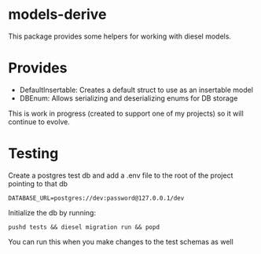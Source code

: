 # models-derive

This package provides some helpers for working with diesel models.

# Provides

* DefaultInsertable: Creates a default struct to use as an insertable model
* DBEnum: Allows serializing and deserializing enums for DB storage

This is work in progress (created to support one of my projects) so it will continue to evolve.

# Testing

Create a postgres test db and add a .env file to the root of the project pointing to that
db

```
DATABASE_URL=postgres://dev:password@127.0.0.1/dev
```

Initialize the db by running:

```
pushd tests && diesel migration run && popd
```

You can run this when you make changes to the test schemas as well
